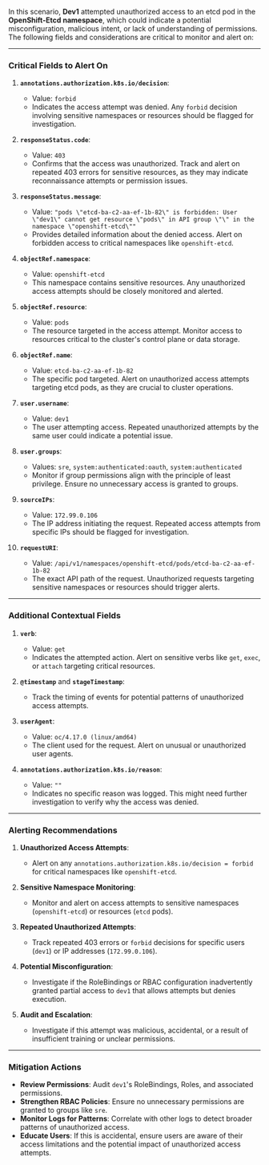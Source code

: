 In this scenario, **Dev1** attempted unauthorized access to an etcd pod in the **OpenShift-Etcd namespace**, which could indicate a potential misconfiguration, malicious intent, or lack of understanding of permissions. The following fields and considerations are critical to monitor and alert on:

---

### **Critical Fields to Alert On**
1. **`annotations.authorization.k8s.io/decision`**:
   - Value: `forbid`
   - Indicates the access attempt was denied. Any `forbid` decision involving sensitive namespaces or resources should be flagged for investigation.

2. **`responseStatus.code`**:
   - Value: `403`
   - Confirms that the access was unauthorized. Track and alert on repeated 403 errors for sensitive resources, as they may indicate reconnaissance attempts or permission issues.

3. **`responseStatus.message`**:
   - Value: `"pods \"etcd-ba-c2-aa-ef-1b-82\" is forbidden: User \"dev1\" cannot get resource \"pods\" in API group \"\" in the namespace \"openshift-etcd\""`
   - Provides detailed information about the denied access. Alert on forbidden access to critical namespaces like `openshift-etcd`.

4. **`objectRef.namespace`**:
   - Value: `openshift-etcd`
   - This namespace contains sensitive resources. Any unauthorized access attempts should be closely monitored and alerted.

5. **`objectRef.resource`**:
   - Value: `pods`
   - The resource targeted in the access attempt. Monitor access to resources critical to the cluster's control plane or data storage.

6. **`objectRef.name`**:
   - Value: `etcd-ba-c2-aa-ef-1b-82`
   - The specific pod targeted. Alert on unauthorized access attempts targeting etcd pods, as they are crucial to cluster operations.

7. **`user.username`**:
   - Value: `dev1`
   - The user attempting access. Repeated unauthorized attempts by the same user could indicate a potential issue.

8. **`user.groups`**:
   - Values: `sre`, `system:authenticated:oauth`, `system:authenticated`
   - Monitor if group permissions align with the principle of least privilege. Ensure no unnecessary access is granted to groups.

9. **`sourceIPs`**:
   - Value: `172.99.0.106`
   - The IP address initiating the request. Repeated access attempts from specific IPs should be flagged for investigation.

10. **`requestURI`**:
    - Value: `/api/v1/namespaces/openshift-etcd/pods/etcd-ba-c2-aa-ef-1b-82`
    - The exact API path of the request. Unauthorized requests targeting sensitive namespaces or resources should trigger alerts.

---

### **Additional Contextual Fields**
1. **`verb`**:
   - Value: `get`
   - Indicates the attempted action. Alert on sensitive verbs like `get`, `exec`, or `attach` targeting critical resources.

2. **`@timestamp`** and **`stageTimestamp`**:
   - Track the timing of events for potential patterns of unauthorized access attempts.

3. **`userAgent`**:
   - Value: `oc/4.17.0 (linux/amd64)`
   - The client used for the request. Alert on unusual or unauthorized user agents.

4. **`annotations.authorization.k8s.io/reason`**:
   - Value: `""`
   - Indicates no specific reason was logged. This might need further investigation to verify why the access was denied.

---

### **Alerting Recommendations**
1. **Unauthorized Access Attempts**:
   - Alert on any `annotations.authorization.k8s.io/decision = forbid` for critical namespaces like `openshift-etcd`.

2. **Sensitive Namespace Monitoring**:
   - Monitor and alert on access attempts to sensitive namespaces (`openshift-etcd`) or resources (`etcd` pods).

3. **Repeated Unauthorized Attempts**:
   - Track repeated 403 errors or `forbid` decisions for specific users (`dev1`) or IP addresses (`172.99.0.106`).

4. **Potential Misconfiguration**:
   - Investigate if the RoleBindings or RBAC configuration inadvertently granted partial access to `dev1` that allows attempts but denies execution.

5. **Audit and Escalation**:
   - Investigate if this attempt was malicious, accidental, or a result of insufficient training or unclear permissions.

---

### **Mitigation Actions**
- **Review Permissions**: Audit `dev1`'s RoleBindings, Roles, and associated permissions.
- **Strengthen RBAC Policies**: Ensure no unnecessary permissions are granted to groups like `sre`.
- **Monitor Logs for Patterns**: Correlate with other logs to detect broader patterns of unauthorized access.
- **Educate Users**: If this is accidental, ensure users are aware of their access limitations and the potential impact of unauthorized access attempts.

